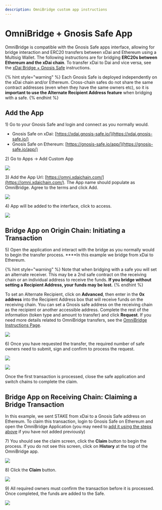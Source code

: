 ```yaml
---
description: OmniBridge custom app instructions
---
```


# OmniBridge + Gnosis Safe App

OmniBridge is compatible with the Gnosis Safe apps interface, allowing for bridge interaction and ERC20 transfers between xDai and Ethereum using a Multisig Wallet. The following instructions are for bridging **ERC20s between Ethereum and the xDai chain**. To transfer xDai to Dai and vice versa, see the [xDai Bridge + Gnosis Safe](../converting-xdai-via-bridge/xdai-bridge-+-gnosis-safe-app.md) instructions.

{% hint style="warning" %}
Each Gnosis Safe is deployed independently on the xDai chain and/or Ethereum. Cross-chain safes do not share the same contract addresses \(even when they have the same owners etc\), so it is **important to use the Alternate Recipient Address feature** when bridging with a safe.
{% endhint %}

## Add the App

1\) Go to your Gnosis Safe and login and connect as you normally would. 

* Gnosis Safe on xDai: [https://xdai.gnosis-safe.io/](https://xdai.gnosis-safe.io/)
* Gnosis Safe on Ethereum: [https://gnosis-safe.io/app/](https://gnosis-safe.io/app/)

2\) Go to Apps -&gt; Add Custom App

![](../../../.gitbook/assets/gn-1.png)

3\) Add the App Url: [https://omni.xdaichain.com/](https://omni.xdaichain.com/). The App name should populate as OmniBridge. Agree to the terms and click Add.

![](../../../.gitbook/assets/gn2.png)

4\) App will be added to the interface, click to access.

![](../../../.gitbook/assets/gnosis-3.png)

## Bridge App on Origin Chain: Initiating a Transaction

5\) Open the application and interact with the bridge as you normally would to begin the transfer process. ****In this example we bridge from xDai to Ethereum.

{% hint style="warning" %}
Note that when bridging with a safe you will set an alternate receiver. This may be a 2nd safe contract on the receiving chain or an individual address to receive the funds. **If you bridge without setting a Recipient Address, your funds may be lost.**
{% endhint %}

To set an Alternate Recipient, click on **Advanced**, then enter in the **0x address** into the Recipient Address box that will receive funds on the receiving chain. You can set a Gnosis safe address on the receiving chain as the recipient or another accessible address. Complete the rest of the information \(token type and amount to transfer\) and click **Request**. If you need more details related to OmniBridge transfers, see the [OmniBridge Instructions Page](./).

![](../../../.gitbook/assets/gnosis-4.png)

6\) Once you have requested the transfer, the required number of safe owners need to submit, sign and confirm to process the request.

![](../../../.gitbook/assets/gnosis-submit-and-sign.png)

![](../../../.gitbook/assets/gnosis-6.png)

Once the first transaction is processed, close the safe application and switch chains to complete the claim. 

## Bridge App on Receiving Chain: Claiming a Bridge Transaction

In this example, we sent STAKE from xDai to a Gnosis Safe address on Ethereum. To claim this transaction, login to Gnosis Safe on Ethereum and open the OmniBridge Application \(you may need to [add it using the steps above](omnibridge-+-gnosis-safe-app.md#add-the-app) if you have not added previously\)

7\) You should see the claim screen, click the **Claim** button to begin the process. If you do not see this screen, click on **History** at the top of the OmniBridge app.

![](../../../.gitbook/assets/omni-1.png)

8\) Click the **Claim** button.

![](../../../.gitbook/assets/omni-2.png)

9\) All required owners must confirm the transaction before it is processed. Once completed, the funds are added to the Safe.

![](../../../.gitbook/assets/omni-3.png)









